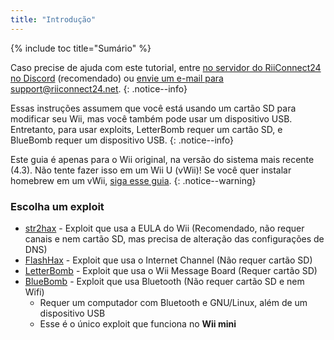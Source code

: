```yaml
---
title: "Introdução"
---
```


{% include toc title="Sumário" %}

Caso precise de ajuda com este tutorial, entre [no servidor do RiiConnect24 no Discord](https://discord.gg/b4Y7jfD) (recomendado) ou [envie um e-mail para support@riiconnect24.net](mailto:support@riiconnect24.net).
{: .notice--info}

Essas instruções assumem que você está usando um cartão SD para modificar seu Wii, mas você também pode usar um dispositivo USB. Entretanto, para usar exploits, LetterBomb requer um cartão SD, e BlueBomb requer um dispositivo USB.
{: .notice--info}

Este guia é apenas para o Wii original, na versão do sistema mais recente (4.3). Não tente fazer isso em um Wii U (vWii)! Se você quer instalar homebrew em um vWii, [siga esse guia](https://wiiuguide.xyz/#/vwii/).
{: .notice--warning}

### Escolha um exploit

- [str2hax](str2hax) - Exploit que usa a EULA do Wii (Recomendado, não requer canais e nem cartão SD, mas precisa de alteração das configurações de DNS)
- [FlashHax](flashhax) - Exploit que usa o Internet Channel (Não requer cartão SD)
- [LetterBomb](letterbomb) - Exploit que usa o Wii Message Board (Requer cartão SD)
- [BlueBomb](bluebomb) - Exploit que usa Bluetooth (Não requer cartão SD e nem Wifi)
    * Requer um computador com Bluetooth e GNU/Linux, além de um dispositivo USB
    * Esse é o único exploit que funciona no **Wii mini**
